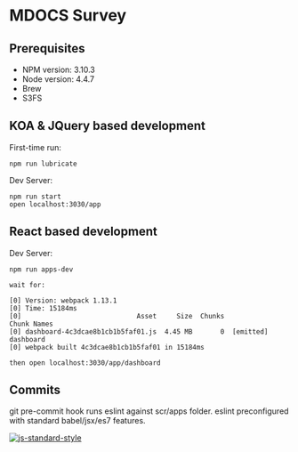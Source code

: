 # MDOCS Survey

## Prerequisites

- NPM version: 3.10.3
- Node version: 4.4.7
- Brew
- S3FS

## KOA & JQuery based development

First-time run:

    npm run lubricate

Dev Server:

    npm run start
    open localhost:3030/app

## React based development

Dev Server:

    npm run apps-dev

    wait for: 

    [0] Version: webpack 1.13.1
    [0] Time: 15184ms
    [0]                             Asset     Size  Chunks             Chunk Names
    [0] dashboard-4c3dcae8b1cb1b5faf01.js  4.45 MB       0  [emitted]  dashboard
    [0] webpack built 4c3dcae8b1cb1b5faf01 in 15184ms

    then open localhost:3030/app/dashboard

## Commits

git pre-commit hook runs eslint against scr/apps folder. eslint preconfigured with standard babel/jsx/es7 features.

[![js-standard-style](https://cdn.rawgit.com/feross/standard/master/badge.svg)](https://github.com/feross/standard)
